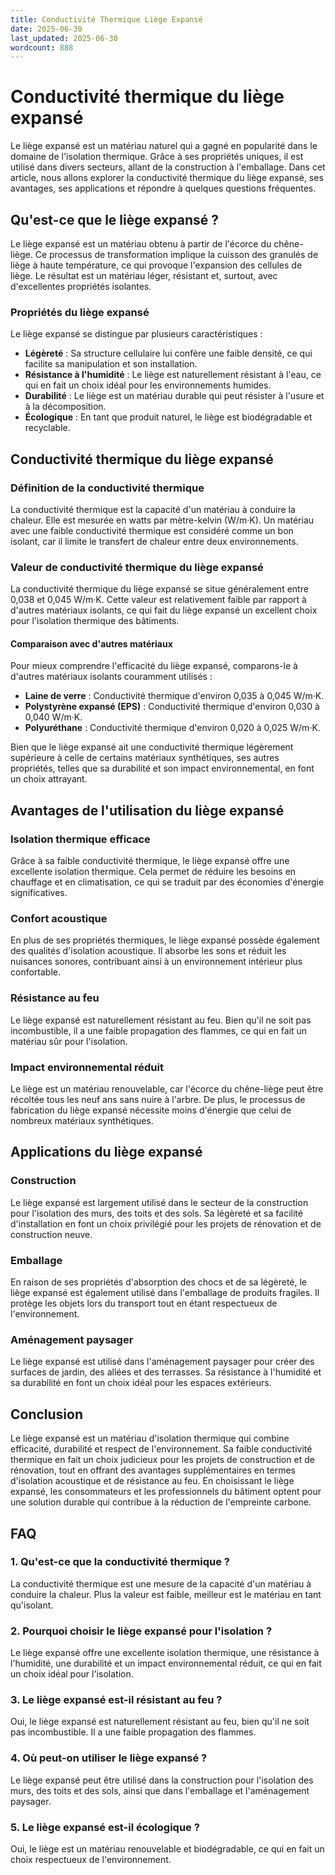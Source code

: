 ```yaml
---
title: Conductivité Thermique Liège Expansé
date: 2025-06-30
last_updated: 2025-06-30
wordcount: 888
---
```


# Conductivité thermique du liège expansé

Le liège expansé est un matériau naturel qui a gagné en popularité dans le domaine de l'isolation thermique. Grâce à ses propriétés uniques, il est utilisé dans divers secteurs, allant de la construction à l'emballage. Dans cet article, nous allons explorer la conductivité thermique du liège expansé, ses avantages, ses applications et répondre à quelques questions fréquentes.

## Qu'est-ce que le liège expansé ?

Le liège expansé est un matériau obtenu à partir de l'écorce du chêne-liège. Ce processus de transformation implique la cuisson des granulés de liège à haute température, ce qui provoque l'expansion des cellules de liège. Le résultat est un matériau léger, résistant et, surtout, avec d'excellentes propriétés isolantes.

### Propriétés du liège expansé

Le liège expansé se distingue par plusieurs caractéristiques :

- **Légèreté** : Sa structure cellulaire lui confère une faible densité, ce qui facilite sa manipulation et son installation.
- **Résistance à l'humidité** : Le liège est naturellement résistant à l'eau, ce qui en fait un choix idéal pour les environnements humides.
- **Durabilité** : Le liège est un matériau durable qui peut résister à l'usure et à la décomposition.
- **Écologique** : En tant que produit naturel, le liège est biodégradable et recyclable.

## Conductivité thermique du liège expansé

### Définition de la conductivité thermique

La conductivité thermique est la capacité d'un matériau à conduire la chaleur. Elle est mesurée en watts par mètre-kelvin (W/m·K). Un matériau avec une faible conductivité thermique est considéré comme un bon isolant, car il limite le transfert de chaleur entre deux environnements.

### Valeur de conductivité thermique du liège expansé

La conductivité thermique du liège expansé se situe généralement entre 0,038 et 0,045 W/m·K. Cette valeur est relativement faible par rapport à d'autres matériaux isolants, ce qui fait du liège expansé un excellent choix pour l'isolation thermique des bâtiments.

#### Comparaison avec d'autres matériaux

Pour mieux comprendre l'efficacité du liège expansé, comparons-le à d'autres matériaux isolants couramment utilisés :

- **Laine de verre** : Conductivité thermique d'environ 0,035 à 0,045 W/m·K.
- **Polystyrène expansé (EPS)** : Conductivité thermique d'environ 0,030 à 0,040 W/m·K.
- **Polyuréthane** : Conductivité thermique d'environ 0,020 à 0,025 W/m·K.

Bien que le liège expansé ait une conductivité thermique légèrement supérieure à celle de certains matériaux synthétiques, ses autres propriétés, telles que sa durabilité et son impact environnemental, en font un choix attrayant.

## Avantages de l'utilisation du liège expansé

### Isolation thermique efficace

Grâce à sa faible conductivité thermique, le liège expansé offre une excellente isolation thermique. Cela permet de réduire les besoins en chauffage et en climatisation, ce qui se traduit par des économies d'énergie significatives.

### Confort acoustique

En plus de ses propriétés thermiques, le liège expansé possède également des qualités d'isolation acoustique. Il absorbe les sons et réduit les nuisances sonores, contribuant ainsi à un environnement intérieur plus confortable.

### Résistance au feu

Le liège expansé est naturellement résistant au feu. Bien qu'il ne soit pas incombustible, il a une faible propagation des flammes, ce qui en fait un matériau sûr pour l'isolation.

### Impact environnemental réduit

Le liège est un matériau renouvelable, car l'écorce du chêne-liège peut être récoltée tous les neuf ans sans nuire à l'arbre. De plus, le processus de fabrication du liège expansé nécessite moins d'énergie que celui de nombreux matériaux synthétiques.

## Applications du liège expansé

### Construction

Le liège expansé est largement utilisé dans le secteur de la construction pour l'isolation des murs, des toits et des sols. Sa légèreté et sa facilité d'installation en font un choix privilégié pour les projets de rénovation et de construction neuve.

### Emballage

En raison de ses propriétés d'absorption des chocs et de sa légèreté, le liège expansé est également utilisé dans l'emballage de produits fragiles. Il protège les objets lors du transport tout en étant respectueux de l'environnement.

### Aménagement paysager

Le liège expansé est utilisé dans l'aménagement paysager pour créer des surfaces de jardin, des allées et des terrasses. Sa résistance à l'humidité et sa durabilité en font un choix idéal pour les espaces extérieurs.

## Conclusion

Le liège expansé est un matériau d'isolation thermique qui combine efficacité, durabilité et respect de l'environnement. Sa faible conductivité thermique en fait un choix judicieux pour les projets de construction et de rénovation, tout en offrant des avantages supplémentaires en termes d'isolation acoustique et de résistance au feu. En choisissant le liège expansé, les consommateurs et les professionnels du bâtiment optent pour une solution durable qui contribue à la réduction de l'empreinte carbone.

## FAQ

### 1. Qu'est-ce que la conductivité thermique ?

La conductivité thermique est une mesure de la capacité d'un matériau à conduire la chaleur. Plus la valeur est faible, meilleur est le matériau en tant qu'isolant.

### 2. Pourquoi choisir le liège expansé pour l'isolation ?

Le liège expansé offre une excellente isolation thermique, une résistance à l'humidité, une durabilité et un impact environnemental réduit, ce qui en fait un choix idéal pour l'isolation.

### 3. Le liège expansé est-il résistant au feu ?

Oui, le liège expansé est naturellement résistant au feu, bien qu'il ne soit pas incombustible. Il a une faible propagation des flammes.

### 4. Où peut-on utiliser le liège expansé ?

Le liège expansé peut être utilisé dans la construction pour l'isolation des murs, des toits et des sols, ainsi que dans l'emballage et l'aménagement paysager.

### 5. Le liège expansé est-il écologique ?

Oui, le liège est un matériau renouvelable et biodégradable, ce qui en fait un choix respectueux de l'environnement.